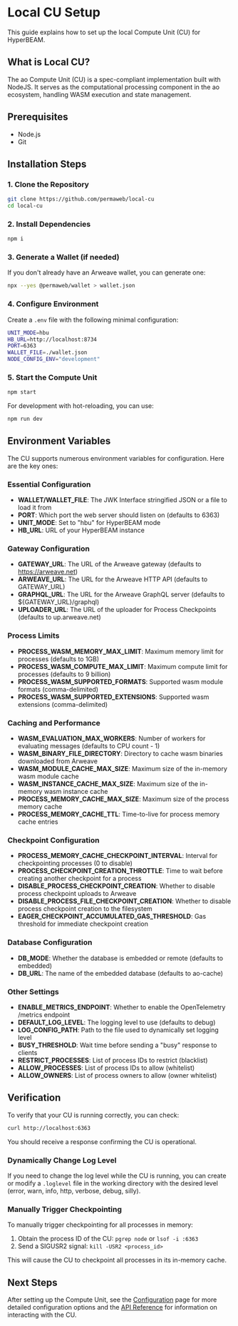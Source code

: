 # **Local CU Setup**

This guide explains how to set up the local Compute Unit (CU) for HyperBEAM.

## What is Local CU?

The ao Compute Unit (CU) is a spec-compliant implementation built with NodeJS. It serves as the computational processing component in the ao ecosystem, handling WASM execution and state management.

## Prerequisites

* Node.js
* Git

## Installation Steps

### 1. Clone the Repository

```bash
git clone https://github.com/permaweb/local-cu
cd local-cu
```

### 2. Install Dependencies

```bash
npm i
```

### 3. Generate a Wallet (if needed)

If you don't already have an Arweave wallet, you can generate one:

```bash
npx --yes @permaweb/wallet > wallet.json
```

### 4. Configure Environment

Create a `.env` file with the following minimal configuration:

```bash
UNIT_MODE=hbu
HB_URL=http://localhost:8734
PORT=6363
WALLET_FILE=./wallet.json
NODE_CONFIG_ENV="development"
```

### 5. Start the Compute Unit

```bash
npm start
```

For development with hot-reloading, you can use:

```bash
npm run dev
```

## Environment Variables

The CU supports numerous environment variables for configuration. Here are the key ones:

### Essential Configuration

* **WALLET/WALLET_FILE**: The JWK Interface stringified JSON or a file to load it from
* **PORT**: Which port the web server should listen on (defaults to 6363)
* **UNIT_MODE**: Set to "hbu" for HyperBEAM mode
* **HB_URL**: URL of your HyperBEAM instance

### Gateway Configuration

* **GATEWAY_URL**: The URL of the Arweave gateway (defaults to https://arweave.net)
* **ARWEAVE_URL**: The URL for the Arweave HTTP API (defaults to GATEWAY_URL)
* **GRAPHQL_URL**: The URL for the Arweave GraphQL server (defaults to ${GATEWAY_URL}/graphql)
* **UPLOADER_URL**: The URL of the uploader for Process Checkpoints (defaults to up.arweave.net)

### Process Limits

* **PROCESS_WASM_MEMORY_MAX_LIMIT**: Maximum memory limit for processes (defaults to 1GB)
* **PROCESS_WASM_COMPUTE_MAX_LIMIT**: Maximum compute limit for processes (defaults to 9 billion)
* **PROCESS_WASM_SUPPORTED_FORMATS**: Supported wasm module formats (comma-delimited)
* **PROCESS_WASM_SUPPORTED_EXTENSIONS**: Supported wasm extensions (comma-delimited)

### Caching and Performance

* **WASM_EVALUATION_MAX_WORKERS**: Number of workers for evaluating messages (defaults to CPU count - 1)
* **WASM_BINARY_FILE_DIRECTORY**: Directory to cache wasm binaries downloaded from Arweave
* **WASM_MODULE_CACHE_MAX_SIZE**: Maximum size of the in-memory wasm module cache
* **WASM_INSTANCE_CACHE_MAX_SIZE**: Maximum size of the in-memory wasm instance cache
* **PROCESS_MEMORY_CACHE_MAX_SIZE**: Maximum size of the process memory cache
* **PROCESS_MEMORY_CACHE_TTL**: Time-to-live for process memory cache entries

### Checkpoint Configuration

* **PROCESS_MEMORY_CACHE_CHECKPOINT_INTERVAL**: Interval for checkpointing processes (0 to disable)
* **PROCESS_CHECKPOINT_CREATION_THROTTLE**: Time to wait before creating another checkpoint for a process
* **DISABLE_PROCESS_CHECKPOINT_CREATION**: Whether to disable process checkpoint uploads to Arweave
* **DISABLE_PROCESS_FILE_CHECKPOINT_CREATION**: Whether to disable process checkpoint creation to the filesystem
* **EAGER_CHECKPOINT_ACCUMULATED_GAS_THRESHOLD**: Gas threshold for immediate checkpoint creation

### Database Configuration

* **DB_MODE**: Whether the database is embedded or remote (defaults to embedded)
* **DB_URL**: The name of the embedded database (defaults to ao-cache)

### Other Settings

* **ENABLE_METRICS_ENDPOINT**: Whether to enable the OpenTelemetry /metrics endpoint
* **DEFAULT_LOG_LEVEL**: The logging level to use (defaults to debug)
* **LOG_CONFIG_PATH**: Path to the file used to dynamically set logging level
* **BUSY_THRESHOLD**: Wait time before sending a "busy" response to clients
* **RESTRICT_PROCESSES**: List of process IDs to restrict (blacklist)
* **ALLOW_PROCESSES**: List of process IDs to allow (whitelist)
* **ALLOW_OWNERS**: List of process owners to allow (owner whitelist)


## Verification

To verify that your CU is running correctly, you can check:

```bash
curl http://localhost:6363
```

You should receive a response confirming the CU is operational.

### Dynamically Change Log Level

If you need to change the log level while the CU is running, you can create or modify a `.loglevel` file in the working directory with the desired level (error, warn, info, http, verbose, debug, silly).

### Manually Trigger Checkpointing

To manually trigger checkpointing for all processes in memory:

1. Obtain the process ID of the CU: `pgrep node` or `lsof -i :6363`
2. Send a SIGUSR2 signal: `kill -USR2 <process_id>`

This will cause the CU to checkpoint all processes in its in-memory cache.

## Next Steps

After setting up the Compute Unit, see the [Configuration](configuration.md) page for more detailed configuration options and the [API Reference](api.md) for information on interacting with the CU.
